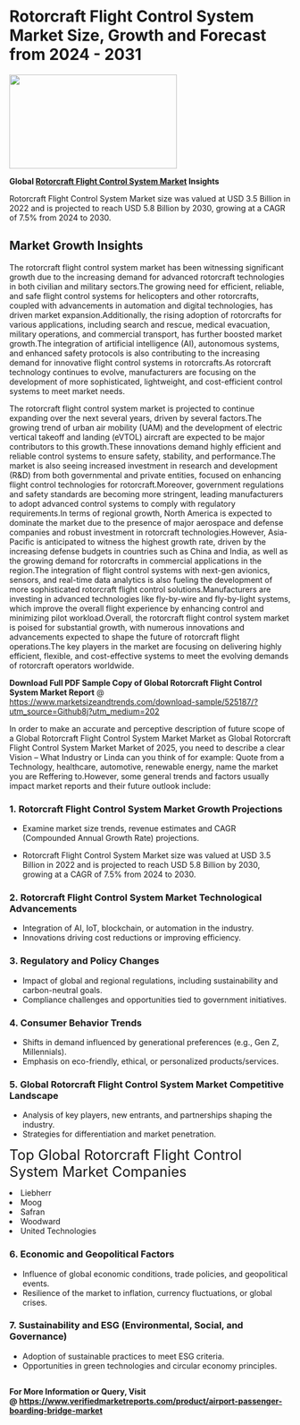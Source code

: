 <H1>Rotorcraft Flight Control System Market Size, Growth and Forecast from 2024 - 2031</H1><img class="aligncenter size-medium wp-image-584254" src="https://thirdeyenews.in/wp-content/uploads/2024/09/Global-Market-Research-300x168.jpeg" alt="" width="300" height="168" /><p><strong>Global&nbsp;<a href="https://www.marketsizeandtrends.com/download-sample/525187/?utm_source=Github8j?utm_medium=202">Rotorcraft Flight Control System Market</a> Insights</strong></p><p>Rotorcraft Flight Control System Market size was valued at USD 3.5 Billion in 2022 and is projected to reach USD 5.8 Billion by 2030, growing at a CAGR of 7.5% from 2024 to 2030.</p><p><h2>Market Growth Insights</h2> <p>The rotorcraft flight control system market has been witnessing significant growth due to the increasing demand for advanced rotorcraft technologies in both civilian and military sectors.The growing need for efficient, reliable, and safe flight control systems for helicopters and other rotorcrafts, coupled with advancements in automation and digital technologies, has driven market expansion.Additionally, the rising adoption of rotorcrafts for various applications, including search and rescue, medical evacuation, military operations, and commercial transport, has further boosted market growth.The integration of artificial intelligence (AI), autonomous systems, and enhanced safety protocols is also contributing to the increasing demand for innovative flight control systems in rotorcrafts.As rotorcraft technology continues to evolve, manufacturers are focusing on the development of more sophisticated, lightweight, and cost-efficient control systems to meet market needs.</p> <p>The rotorcraft flight control system market is projected to continue expanding over the next several years, driven by several factors.The growing trend of urban air mobility (UAM) and the development of electric vertical takeoff and landing (eVTOL) aircraft are expected to be major contributors to this growth.These innovations demand highly efficient and reliable control systems to ensure safety, stability, and performance.The market is also seeing increased investment in research and development (R&D) from both governmental and private entities, focused on enhancing flight control technologies for rotorcraft.Moreover, government regulations and safety standards are becoming more stringent, leading manufacturers to adopt advanced control systems to comply with regulatory requirements.In terms of regional growth, North America is expected to dominate the market due to the presence of major aerospace and defense companies and robust investment in rotorcraft technologies.However, Asia-Pacific is anticipated to witness the highest growth rate, driven by the increasing defense budgets in countries such as China and India, as well as the growing demand for rotorcrafts in commercial applications in the region.The integration of flight control systems with next-gen avionics, sensors, and real-time data analytics is also fueling the development of more sophisticated rotorcraft flight control solutions.Manufacturers are investing in advanced technologies like fly-by-wire and fly-by-light systems, which improve the overall flight experience by enhancing control and minimizing pilot workload.Overall, the rotorcraft flight control system market is poised for substantial growth, with numerous innovations and advancements expected to shape the future of rotorcraft flight operations.The key players in the market are focusing on delivering highly efficient, flexible, and cost-effective systems to meet the evolving demands of rotorcraft operators worldwide.<p><span class=""><strong>Download Full PDF Sample Copy of Global Rotorcraft Flight Control System Market Report</strong> @ <a href="https://www.marketsizeandtrends.com/download-sample/525187/?utm_source=Github8j?utm_medium=202" target="_blank">https://www.marketsizeandtrends.com/download-sample/525187/?utm_source=Github8j?utm_medium=202</a></span></p><p>In order to make an accurate and perceptive description of future scope of a Global&nbsp;Rotorcraft Flight Control System Market Market as Global&nbsp;Rotorcraft Flight Control System Market Market of 2025, you need to describe a clear Vision &ndash; What Industry or Linda can you think of for example: Quote from a Technology, healthcare, automotive, renewable energy, name the market you are Reffering to.However, some general trends and factors usually impact market reports and their future outlook include:</p><h3>1.&nbsp;<strong>Rotorcraft Flight Control System Market Growth Projections</strong></h3><ul><li>Examine market size trends, revenue estimates and CAGR (Compounded Annual Growth Rate) projections.</li><li><p>Rotorcraft Flight Control System Market size was valued at USD 3.5 Billion in 2022 and is projected to reach USD 5.8 Billion by 2030, growing at a CAGR of 7.5% from 2024 to 2030.</p></li></ul><h3>2.&nbsp;<strong>Rotorcraft Flight Control System Market Technological Advancements</strong></h3><ul><li>Integration of AI, IoT, blockchain, or automation in the industry.</li><li>Innovations driving cost reductions or improving efficiency.</li></ul><h3>3.&nbsp;<strong>Regulatory and Policy Changes</strong></h3><ul><li>Impact of global and regional regulations, including sustainability and carbon-neutral goals.</li><li>Compliance challenges and opportunities tied to government initiatives.</li></ul><h3>4.&nbsp;<strong>Consumer Behavior Trends</strong></h3><ul><li>Shifts in demand influenced by generational preferences (e.g., Gen Z, Millennials).</li><li>Emphasis on eco-friendly, ethical, or personalized products/services.</li></ul><h3>5.&nbsp;<strong>Global Rotorcraft Flight Control System Market Competitive Landscape</strong></h3><ul><li>Analysis of key players, new entrants, and partnerships shaping the industry.</li><li>Strategies for differentiation and market penetration.</li></ul><p data-pm-slice="1 1 []"><span style="color: inherit; font-family: inherit; font-size: 25px;">Top Global Rotorcraft Flight Control System Market Companies</span></p><div class="" data-test-id=""><p><li>Liebherr</li><li> Moog</li><li> Safran</li><li> Woodward</li><li> United Technologies</li></p></div><h3>6.&nbsp;<strong>Economic and Geopolitical Factors</strong></h3><ul><li>Influence of global economic conditions, trade policies, and geopolitical events.</li><li>Resilience of the market to inflation, currency fluctuations, or global crises.</li></ul><h3>7.&nbsp;<strong>Sustainability and ESG (Environmental, Social, and Governance)</strong></h3><ul><li>Adoption of sustainable practices to meet ESG criteria.</li><li>Opportunities in green technologies and circular economy principles.</li></ul><h2><strong style="font-size: 14px;">For More Information or Query, Visit @&nbsp;</strong><a style="background-color: #ffffff; font-size: 14px;" href="https://www.marketsizeandtrends.com/report/rotorcraft-flight-control-system-market/" target="_blank">https://www.verifiedmarketreports.com/product/airport-passenger-boarding-bridge-market</a></h2>